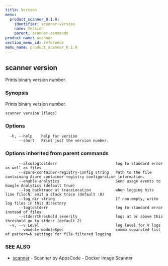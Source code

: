 ```yaml
---
title: Version
menu:
  product_scanner_0.1.0:
    identifier: scanner-version
    name: Version
    parent: scanner-commands
product_name: scanner
section_menu_id: reference
menu_name: product_scanner_0.1.0
---
```

## scanner version

Prints binary version number.

### Synopsis

Prints binary version number.

```
scanner version [flags]
```

### Options

```
  -h, --help    help for version
      --short   Print just the version number.
```

### Options inherited from parent commands

```
      --alsologtostderr                          log to standard error as well as files
      --azure-container-registry-config string   Path to the file containing Azure container registry configuration information.
      --enable-analytics                         Send usage events to Google Analytics (default true)
      --log_backtrace_at traceLocation           when logging hits line file:N, emit a stack trace (default :0)
      --log_dir string                           If non-empty, write log files in this directory
      --logtostderr                              log to standard error instead of files
      --stderrthreshold severity                 logs at or above this threshold go to stderr (default 2)
  -v, --v Level                                  log level for V logs
      --vmodule moduleSpec                       comma-separated list of pattern=N settings for file-filtered logging
```

### SEE ALSO

* [scanner](/products/scanner/0.1.0/reference/scanner/scanner)	 - Scanner by AppsCode - Docker Image Scanner

